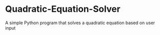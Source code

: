 # Quadratic-Equation-Solver
A simple Python program that solves a quadratic equation based on user input
